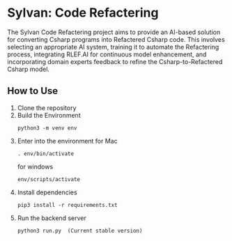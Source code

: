 # Sylvan: Code Refactering
The Sylvan Code Refactering project aims to provide an AI-based solution for converting Csharp programs into Refactered Csharp code. This involves selecting an appropriate AI system, training it to automate the Refactering process, integrating RLEF.AI for continuous model enhancement, and incorporating domain experts feedback to refine the Csharp-to-Refactered Csharp model.


##  How to Use
1. Clone the repository
2. Build the Environment
    ```
    python3 -m venv env
    ```
3. Enter into the environment
    for Mac
    ```
    . env/bin/activate 
    ```
    for windows
    ```
    env/scripts/activate
    ```
4. Install dependencies
   ```
   pip3 install -r requirements.txt
   ```
5. Run the backend server
   ```
   python3 run.py  (Current stable version)
   ```
